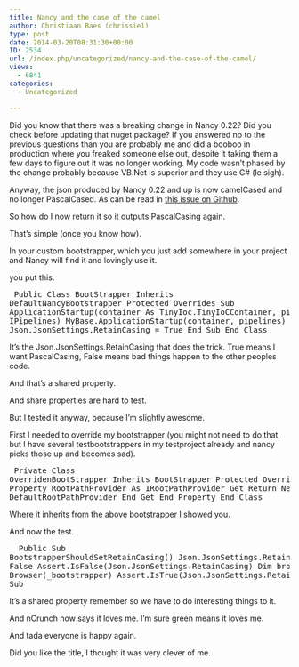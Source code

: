 ```yaml
---
title: Nancy and the case of the camel
author: Christiaan Baes (chrissie1)
type: post
date: 2014-03-20T08:31:30+00:00
ID: 2534
url: /index.php/uncategorized/nancy-and-the-case-of-the-camel/
views:
  - 6841
categories:
  - Uncategorized

---
```

Did you know that there was a breaking change in Nancy 0.22? Did you check before updating that nuget package? If you answered no to the previous questions than you are probably me and did a booboo in production where you freaked someone else out, despite it taking them a few days to figure out it was no longer working. My code wasn&#8217;t phased by the change probably because VB.Net is superior and they use C# (le sigh). 

Anyway, the json produced by Nancy 0.22 and up is now camelCased and no longer PascalCased. As can be read in <a href="https://github.com/NancyFx/Nancy/issues/1362" title="Github issue 1362" target="_blank">this issue on Github</a>.

So how do I now return it so it outputs PascalCasing again. 

That&#8217;s simple (once you know how).

In your custom bootstrapper, which you just add somewhere in your project and Nancy will find it and lovingly use it. 

you put this.<pre lang=vbnet> Public Class BootStrapper Inherits DefaultNancyBootstrapper Protected Overrides Sub ApplicationStartup(container As TinyIoc.TinyIoCContainer, pipelines As IPipelines) MyBase.ApplicationStartup(container, pipelines) Json.JsonSettings.RetainCasing = True End Sub End Class </pre> 

It&#8217;s the Json.JsonSettings.RetainCasing that does the trick. True means I want PascalCasing, False means bad things happen to the other peoples code.

And that&#8217;s a shared property. 

And share properties are hard to test.

But I tested it anyway, because I&#8217;m slightly awesome.

First I needed to override my bootstrapper (you might not need to do that, but I have several testbootstrappers in my testproject already and nancy picks those up and becomes sad).<pre lang=vbnet> Private Class OverridenBootStrapper Inherits BootStrapper Protected Overrides ReadOnly Property RootPathProvider As IRootPathProvider Get Return New DefaultRootPathProvider End Get End Property End Class </pre> 

Where it inherits from the above bootstrapper I showed you.

And now the test.<pre lang=vbnet> <Test> Public Sub BootstrapperShouldSetRetainCasing() Json.JsonSettings.RetainCasing = False Assert.IsFalse(Json.JsonSettings.RetainCasing) Dim browser = New Browser(_bootstrapper) Assert.IsTrue(Json.JsonSettings.RetainCasing) End Sub </pre> 

It&#8217;s a shared property remember so we have to do interesting things to it. 

And nCrunch now says it loves me. I&#8217;m sure green means it loves me. 

And tada everyone is happy again.

Did you like the title, I thought it was very clever of me.